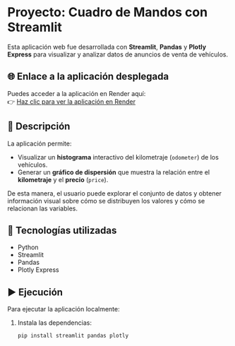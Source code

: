 # Proyecto: Cuadro de Mandos con Streamlit

Esta aplicación web fue desarrollada con **Streamlit**, **Pandas** y **Plotly Express** para visualizar y analizar datos de anuncios de venta de vehículos.

## 🌐 Enlace a la aplicación desplegada
Puedes acceder a la aplicación en Render aquí:  
👉 [Haz clic para ver la aplicación en Render](https://mi-app-streamlit.onrender.com)

## 🚗 Descripción

La aplicación permite:
- Visualizar un **histograma** interactivo del kilometraje (`odometer`) de los vehículos.
- Generar un **gráfico de dispersión** que muestra la relación entre el **kilometraje** y el **precio** (`price`).
  
De esta manera, el usuario puede explorar el conjunto de datos y obtener información visual sobre cómo se distribuyen los valores y cómo se relacionan las variables.

## 🧰 Tecnologías utilizadas
- Python
- Streamlit
- Pandas
- Plotly Express

## ▶️ Ejecución

Para ejecutar la aplicación localmente:

1. Instala las dependencias:
   ```bash
   pip install streamlit pandas plotly
